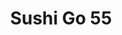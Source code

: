 ---
layout: place
title: "Sushi Go 55"
permalink: /california/los-angeles/sushi-go-55.html
stateAbbr: CA
stateName: California
cityName: Los Angeles
seo:
  name: "Sushi Go 55"
  type: Restaurant
  links: null
description: "Sushi Go 55 serves delicious sushi in Los Angeles, California. Try fresh Japanese dishes for a great dining experience. "
place_id: ChIJyy_0pjnGwoAR9O-lN9DuOJc
photos:
  - name: >-
      places/ChIJyy_0pjnGwoAR9O-lN9DuOJc/photos/AeeoHcLhaZ-eqBhd24zbCkkz9sN3Kugut8yEJKSI65ezkQJDPdxsIQH2coiweWCeCvu6QgMuCqfE2Zc9Yd6IT8BADl_TD-p7Ey980uUJaYSS9wwIqkA5plbNjt7tZVeTVmIJ5hH8GqRQbgVSuvbmYqho24Y_vwc4I2mW2EtiLlcheth7X81yNdEro3BrwPix3eNAFW-HvaLlGPd-E9w1kUuaCjtsGPqGN6uAaFRGlW8xgRozKCyO1Ncl6FGWkQPGW4J874vcq6E5vJaYBU5v9_qP_GUvDp8QuiYsajEr0-VwbuSE0g
    widthPx: 1499
    heightPx: 1000
    authorAttributions:
      - displayName: Sushi Go 55
        uri: https://maps.google.com/maps/contrib/109415128095376431813
        photoUri: >-
          https://lh3.googleusercontent.com/a-/ALV-UjXUb8W1wWCsqzxqVt00G8uonrHfDOkj3R5POYiJX1veYyJqi98=s100-p-k-no-mo
    flagContentUri: >-
      https://www.google.com/local/imagery/report/?cb_client=maps_api_places.places_api&image_key=!1e10!2sAF1QipPiHinkTTfnC3NbTlmKMZJjF1Xmn0iXEUeGBryL&hl=en-US
    googleMapsUri: >-
      https://www.google.com/maps/place//data=!3m4!1e2!3m2!1sAF1QipPiHinkTTfnC3NbTlmKMZJjF1Xmn0iXEUeGBryL!2e10!4m2!3m1!1s0x80c2c639a6f42fcb:0x9738eed037a5eff4
  - name: >-
      places/ChIJyy_0pjnGwoAR9O-lN9DuOJc/photos/AeeoHcItXrgVGg1P80pPgzOqksn9n4h2hrW4e0mWL-4pdXusf68PBPwKC5FedbN0u7VzTzWmkpNsBuYj6weaGsFALDznZo2tz9Hrfx3OD-nmaV6WhI4LfMMl8psSzKZveSJX_cKzQHG9yKvmeN_jomfOZK53J1jcR2x9k7F2BGiyhrju97WiEzjEUD3QH5ON4_y0Ewz6Nw2iF7_RhjYkubESkT_c0jzQ2wAhb9l-Sfo3jBNi67x4UUYfQFZ0wXywkCorqJlfyECUF1FLaT0Oj5Etq1chRgU_hU_owi1WoJymSV2_iA
    widthPx: 1499
    heightPx: 1000
    authorAttributions:
      - displayName: Sushi Go 55
        uri: https://maps.google.com/maps/contrib/109415128095376431813
        photoUri: >-
          https://lh3.googleusercontent.com/a-/ALV-UjXUb8W1wWCsqzxqVt00G8uonrHfDOkj3R5POYiJX1veYyJqi98=s100-p-k-no-mo
    flagContentUri: >-
      https://www.google.com/local/imagery/report/?cb_client=maps_api_places.places_api&image_key=!1e10!2sAF1QipMVwIH46vZjA4J1enqcdpUjv_eS7J5-iBXcMNrU&hl=en-US
    googleMapsUri: >-
      https://www.google.com/maps/place//data=!3m4!1e2!3m2!1sAF1QipMVwIH46vZjA4J1enqcdpUjv_eS7J5-iBXcMNrU!2e10!4m2!3m1!1s0x80c2c639a6f42fcb:0x9738eed037a5eff4
  - name: >-
      places/ChIJyy_0pjnGwoAR9O-lN9DuOJc/photos/AeeoHcL5pdGJONIhdcaoZBQKTh_CCQx6o9txAEUmF-NFbA5cmfX4h5dpwBGwWiFTDmQvj-WGLc2FPpq6BeFLkipiNP4AzORKdk2bHShewyVq2POddvq8RAg_2ceXcSSJ8741QuNLFUL8C1pBEqON5HlApCPic2xfOKbwnNw6U-tCiAjr1QRWEAkTiWtOet2vvAXhVofLWqN1ayk5Co_QPOiIBfhnAWLsru8d2Yh1uaAbVc44oZcRvIxU35O27XcFGHWmhf5P-Vy51jZCO5QyOTq3KHRwX24Cw3coP5-M-pBCYKwywKFOixi9tBLK0XVJ-4uN2nsHCXjQooBop52ccsctRoI2Nfo6rbmXHOBq8-sgSL_Er5whzmwzAmDWxvWwuYMjvlDig7_2OCQA7CwnIkXueySBgLIh6jWEAgdg7JOVO8pGYIFd
    widthPx: 4032
    heightPx: 3024
    authorAttributions:
      - displayName: Austin M
        uri: https://maps.google.com/maps/contrib/109198446957076044714
        photoUri: >-
          https://lh3.googleusercontent.com/a-/ALV-UjUj6AC8RBXCGYGRKa0IQx2OTCktOfv21CV1B-DKPIiysPPIlHo=s100-p-k-no-mo
    flagContentUri: >-
      https://www.google.com/local/imagery/report/?cb_client=maps_api_places.places_api&image_key=!1e10!2sCIHM0ogKEICAgIDDgqys7AE&hl=en-US
    googleMapsUri: >-
      https://www.google.com/maps/place//data=!3m4!1e2!3m2!1sCIHM0ogKEICAgIDDgqys7AE!2e10!4m2!3m1!1s0x80c2c639a6f42fcb:0x9738eed037a5eff4
  - name: >-
      places/ChIJyy_0pjnGwoAR9O-lN9DuOJc/photos/AeeoHcIBN_aY6I1SfMvbVxQKPU6UTnVsXVc79pmArNQcEk1lh4C27TnHzq7yurW03xoF3g-tQiwRx4w03MyOTDgwE_9GReR-80SOk_2tj30r_JpVnqexNen4R6iD0PmE1TCtZj-hv8paXchM17OMiQaMCI9GmeJ2zYJPReUXUYHYZV-GijB5TocPZnYCtErcd29q958udGzqH6MbPOIPm9XvjuMSH54lrcJtzBimQa0k65IUcXvXvch3DY9QDIGGu36hFrsZi5503So5UnjIqa6M7xXIsj8HZvT6zzlECCirjETkaa-tvU7vbZV2dqUEO_Jl2So79RJjDuSya1HD_rqooRBxo0gWRVWj9-75Yrj2Vf82huksiG5DkeicOWhSwmrl262zFzHAJvb3RuV8vwQAN2QCgdaeohb1qyAkEIyFS5M
    widthPx: 3024
    heightPx: 4032
    authorAttributions:
      - displayName: Tiffany Choy
        uri: https://maps.google.com/maps/contrib/101412018093582026045
        photoUri: >-
          https://lh3.googleusercontent.com/a-/ALV-UjXTfZuVVHYNC1uAKvtl6UJcSE_gKZAqzcqMZ-TMT4qEa1cliIyO=s100-p-k-no-mo
    flagContentUri: >-
      https://www.google.com/local/imagery/report/?cb_client=maps_api_places.places_api&image_key=!1e10!2sCIHM0ogKEICAgMCgwYrZKQ&hl=en-US
    googleMapsUri: >-
      https://www.google.com/maps/place//data=!3m4!1e2!3m2!1sCIHM0ogKEICAgMCgwYrZKQ!2e10!4m2!3m1!1s0x80c2c639a6f42fcb:0x9738eed037a5eff4
  - name: >-
      places/ChIJyy_0pjnGwoAR9O-lN9DuOJc/photos/AeeoHcKLCLtrYrMMcmcBNgQHhbEGlDYeoaAoshK0dPuhF8q9NedMagdwxv_YINy02sXgJkgXNgbl6cB7sEDbZqxy1hxwNxOiKlX2QzEy5ATd886yaS1QmGwLJK40jnNEDm3aTH9_VSgyHMguMtokyAmaq_MSk2T7bq89XQHVT9rSuuKrXBx-s4y8v9HRXKh7ydfmzicoDgDsvu6dZoGpxN7vmipRAW4mIqPjsZD9_tvlbV2ob4oWsWzA3nb6bEbrdIrVOI03Kcx0Gu1Bff1rVdvBh6zK0fsquLQrqH0_EEwLWs1Xmjec1aI0tT02FvPf812chR1B0z_Bf2PSZTYM13ZN6VZQOVHDkcvMj6O9wkmCddlOVD8grILXXJ420nH6n8di25lVMaTW5FRtK5rgO3wq1OEuQcOsajAHWUsQ-XK2tkH6kROg
    widthPx: 4680
    heightPx: 3510
    authorAttributions:
      - displayName: Tiffany Choy
        uri: https://maps.google.com/maps/contrib/101412018093582026045
        photoUri: >-
          https://lh3.googleusercontent.com/a-/ALV-UjXTfZuVVHYNC1uAKvtl6UJcSE_gKZAqzcqMZ-TMT4qEa1cliIyO=s100-p-k-no-mo
    flagContentUri: >-
      https://www.google.com/local/imagery/report/?cb_client=maps_api_places.places_api&image_key=!1e10!2sCIHM0ogKEICAgMCgwYrZyQE&hl=en-US
    googleMapsUri: >-
      https://www.google.com/maps/place//data=!3m4!1e2!3m2!1sCIHM0ogKEICAgMCgwYrZyQE!2e10!4m2!3m1!1s0x80c2c639a6f42fcb:0x9738eed037a5eff4
  - name: >-
      places/ChIJyy_0pjnGwoAR9O-lN9DuOJc/photos/AeeoHcLaOUSF2dJw_Gj3iUgux_KakWLosVpQknzyafVibM3jxzJEBmxJ3R_om2W_Si1mifBjr52ZVKLUnn44YsKQ-mRybitMQSbvecHZYCYvETOnqgzRPBMcMJOMvhHUU1ImgMNpZJi6aSChuDpB2cAM6HYbzEMzAjkLX6BgITiaR_g2GTBo7qhLPcp4NL2AulWKOyR03qiF9va4CNpI7ic4qXbbkYHzCzQKb5ZQbu4gUAkdBBTYDI2DEk8BPfJFcfzJFbWkpDWHgG0WfirJLLHV451KpuxPq-eFvnAvIhgqPIM4f3EHYbQpusI4fxcCkejkEDS6K-yC28mzmGYv2nt3JLU9CQ8MueYr-MEIL9cZ3B3JIrlYQD4ijjGyJHq1NKj2mJCuY4D2sv5XAXugocurBIEmvZv7SUL69F3ft7Q
    widthPx: 3024
    heightPx: 4032
    authorAttributions:
      - displayName: Lili G
        uri: https://maps.google.com/maps/contrib/100305424771096948412
        photoUri: >-
          https://lh3.googleusercontent.com/a-/ALV-UjWFuTLnSYbgDS0vYi9kfBAHof8rbgkaTl_FWQw_UjgEdr1PmA0r=s100-p-k-no-mo
    flagContentUri: >-
      https://www.google.com/local/imagery/report/?cb_client=maps_api_places.places_api&image_key=!1e10!2sCIHM0ogKEICAgIDrqJ1e&hl=en-US
    googleMapsUri: >-
      https://www.google.com/maps/place//data=!3m4!1e2!3m2!1sCIHM0ogKEICAgIDrqJ1e!2e10!4m2!3m1!1s0x80c2c639a6f42fcb:0x9738eed037a5eff4
  - name: >-
      places/ChIJyy_0pjnGwoAR9O-lN9DuOJc/photos/AeeoHcInOTMzw4OjREFB_fg-TgU7Z2iwB7JeT5DXPlOGBOUOJypqEffdxaKMY4E6RNZr6UW6RkhNoq7difJIjwA_1mnWB2iqlvaLIcRrOcaU36NYJORpU7OyMJxQQ0EdWsiYZ6QlGIKklo7qBRqUu36ruxcoAbctXpzgVnc7dvpyt077JFcvrosqmttUwr-IJNp2RD-Fgvxv_1JKZQbkiiQIYx5lw26s_tZyka4dDgob9A8F_5oYdnYJALKrFQzw_iuMmyA_jIsjPfuS0vd5RzHI5qSX4Wo68lHEyy8hyeQ9jSvjwxiTRlVjRpqNbvacWSFJHsckFn4j4u5sPq9RL5oIVkG-1_4Qatxicc7fAwuMFXuSo9d_VEJfl1zwr_8F7RcLL07ji5g7siJoGWfD56pu_I3oRnfi_OhOr-O7QtI3yVDzsQ
    widthPx: 3024
    heightPx: 4032
    authorAttributions:
      - displayName: Tiffany Choy
        uri: https://maps.google.com/maps/contrib/101412018093582026045
        photoUri: >-
          https://lh3.googleusercontent.com/a-/ALV-UjXTfZuVVHYNC1uAKvtl6UJcSE_gKZAqzcqMZ-TMT4qEa1cliIyO=s100-p-k-no-mo
    flagContentUri: >-
      https://www.google.com/local/imagery/report/?cb_client=maps_api_places.places_api&image_key=!1e10!2sCIHM0ogKEICAgMCgwYrZaQ&hl=en-US
    googleMapsUri: >-
      https://www.google.com/maps/place//data=!3m4!1e2!3m2!1sCIHM0ogKEICAgMCgwYrZaQ!2e10!4m2!3m1!1s0x80c2c639a6f42fcb:0x9738eed037a5eff4
  - name: >-
      places/ChIJyy_0pjnGwoAR9O-lN9DuOJc/photos/AeeoHcI6IBmgk7pKGoXqdI7iiqYMFKYm4bOgTXyWnyoliPPavmY9ggU0anylW74z0UuFCQmSG9tUYqFzNtPuoqRohjnnh5bq61SYMyAJRlruaLTs5_HE-zqd9lGOvVDEFKMAJWdkhYkUSCqmYkC5chbUImMuQjneYC_Gx-c7dpwhOtC3H_qMlt6KsBe94_p_vBKWlYGirLNGf-l3aiNjOKu68yuZ5Xqo2yNzckcd1OUzJ0yEhTqxYumuhw3PnqbHo4rFe7ZyeA8mEP0vgRqo4vy_FlrV_H4hw5pskwHj4nEcWmguZIjMRYC-MyPG66rqc3BH4X0HD_mrAYekUQnE9tZIT0sXqbNVHHjPaUPIfQeVVtw_Na5KOYULb5QKHkLTIR1LXtMjZ9WDguRftPhuGypIJlfxbTE1Qa5-nEGLGLREpgM
    widthPx: 4080
    heightPx: 3072
    authorAttributions:
      - displayName: Abhijeet P
        uri: https://maps.google.com/maps/contrib/104571051316713309755
        photoUri: >-
          https://lh3.googleusercontent.com/a-/ALV-UjXmVPTd-WbDAJuLWXRM3qrbizUd6BMvYYfOFytk5QlEr7qtOcH9=s100-p-k-no-mo
    flagContentUri: >-
      https://www.google.com/local/imagery/report/?cb_client=maps_api_places.places_api&image_key=!1e10!2sCIHM0ogKEICAgICx4ueTCA&hl=en-US
    googleMapsUri: >-
      https://www.google.com/maps/place//data=!3m4!1e2!3m2!1sCIHM0ogKEICAgICx4ueTCA!2e10!4m2!3m1!1s0x80c2c639a6f42fcb:0x9738eed037a5eff4
  - name: >-
      places/ChIJyy_0pjnGwoAR9O-lN9DuOJc/photos/AeeoHcJbuaqWbhmDktmNul5J4VZPFJNRwd1UFihYFm2PDBxA-uKAqK6N6c7x3NiVtSle4G3K8A85U7IZ-bhz2h4KiipTioEPaYSfZWoAIln6V09VGpsiqc6LZy_T8uz5QkLMYb36x4i9W3BggjJxFG5qCFWvEl41LkavMpIdnzbsJjN5JxiCK6IciJfpW1KfT0y2XqHZvrUZgA2suE9xmuTCdIz4jFJtBsQZQ1I6fmO7dXSzGXra0rf4NCCFue4kgxe5-OUfsyfPXqwR6DbA7TmF70HqCBEE_VwlS37a0owS0Z3bqMsxxGSjG6knZZnlju6BOp3slVgwnHai_R3y3kDy3hzvTNjqMzRwpiP-0vpf41CVgMYwZ6pDTbBYNdqB2ucoXzR5weuG3HIfI9f5ABVj4uGmUto9he4_8k_WvjIwpVCUOZo
    widthPx: 3023
    heightPx: 3375
    authorAttributions:
      - displayName: Eunice
        uri: https://maps.google.com/maps/contrib/102230873716476875399
        photoUri: >-
          https://lh3.googleusercontent.com/a-/ALV-UjUOUm9JggCp6vyPGMo5XOILzLmJQHjw2k5fMXDnwwE8bjC1vpT3=s100-p-k-no-mo
    flagContentUri: >-
      https://www.google.com/local/imagery/report/?cb_client=maps_api_places.places_api&image_key=!1e10!2sCIHM0ogKEICAgICumfHLwAE&hl=en-US
    googleMapsUri: >-
      https://www.google.com/maps/place//data=!3m4!1e2!3m2!1sCIHM0ogKEICAgICumfHLwAE!2e10!4m2!3m1!1s0x80c2c639a6f42fcb:0x9738eed037a5eff4
  - name: >-
      places/ChIJyy_0pjnGwoAR9O-lN9DuOJc/photos/AeeoHcJ2QjoQm17GjAriN_4VCZ-pttANu8LAAfLGmGoz_k8oxSksYOd36NEkHOwQ5wQaZSKCj5h-fqdfbHnfPYDWKZhHDR5HFef_15K6UE0h678r7VcadNuQXThWpUKuOS9PCG12wUGHfhWMbtCdyjEfBqwfxMlgnEQt_zY1aS-2zi_NzbsDDqTqAVY-wFpjBcnhMdu9bi5UXZl9ryY0gCbBNLxOAhPD4OaRtB9xulUDey0VVl1w4XOu9BuC004CxYUVMzAGQYvU3ZYOiNbzwWZ7Haa4mAIFOk5DTfxz2ltoCd6eGg3aHPfNYkrHvchisJdgkRU0SfwEZK83r8Hqh2UY6gAaKzAF4Tm41JerUixSwzu_xupfC_uywpK2XQyAym4b8oxIi-2HmWbyt61AcvHcRFj3BYXXNP8Q_CKRh2e2C-vvY6Z-
    widthPx: 4421
    heightPx: 3509
    authorAttributions:
      - displayName: LA Natsu
        uri: https://maps.google.com/maps/contrib/115816848472009403618
        photoUri: >-
          https://lh3.googleusercontent.com/a-/ALV-UjUEAzm4YnHCrKxKUOQqLYghte_vEOsM1NjQorFNDsNCiG_vMSZm=s100-p-k-no-mo
    flagContentUri: >-
      https://www.google.com/local/imagery/report/?cb_client=maps_api_places.places_api&image_key=!1e10!2sCIHM0ogKEICAgMCg0u_MoQE&hl=en-US
    googleMapsUri: >-
      https://www.google.com/maps/place//data=!3m4!1e2!3m2!1sCIHM0ogKEICAgMCg0u_MoQE!2e10!4m2!3m1!1s0x80c2c639a6f42fcb:0x9738eed037a5eff4
address: '333 Alameda St #317, Los Angeles, CA 90013, USA'
street: '333 Alameda St #317'
city: Los Angeles
state: CA
zip: '90013'
country: USA
neighborhood: Downtown Los Angeles
latitude: '34.045274'
longitude: '-118.238468'
accessibility_options:
  wheelchairAccessibleParking: true
  wheelchairAccessibleEntrance: true
  wheelchairAccessibleRestroom: true
  wheelchairAccessibleSeating: true
business_status: OPERATIONAL
name: Sushi Go 55
google_maps_links:
  directionsUri: >-
    https://www.google.com/maps/dir//''/data=!4m7!4m6!1m1!4e2!1m2!1m1!1s0x80c2c639a6f42fcb:0x9738eed037a5eff4!3e0
  placeUri: https://maps.google.com/?cid=10896721876477145076
  writeAReviewUri: >-
    https://www.google.com/maps/place//data=!4m3!3m2!1s0x80c2c639a6f42fcb:0x9738eed037a5eff4!12e1
  reviewsUri: >-
    https://www.google.com/maps/place//data=!4m4!3m3!1s0x80c2c639a6f42fcb:0x9738eed037a5eff4!9m1!1b1
  photosUri: >-
    https://www.google.com/maps/place//data=!4m3!3m2!1s0x80c2c639a6f42fcb:0x9738eed037a5eff4!10e5
primary_type: Sushi Restaurant
opening_hours:
  regular: null
  current: null
secondary_opening_hours:
  regular:
    weekdayDescriptions: null
    type: null
  current:
    weekdayDescriptions: null
    type: null
phone: (213) 687-0777
price_level: PRICE_LEVEL_MODERATE
price_range: $30 &ndash; $50
rating: '4.4'
rating_count: 306
website: null
reviews: null
parking_options: null
payment_options: null
allow_dogs: null
curbside_pickup: null
delivery: null
dine_in: null
good_for_children: null
good_for_groups: null
good_for_sports: null
live_music: null
menu_for_children: null
outdoor_seating: null
reservable: null
restroom: null
serves_beer: null
serves_breakfast: null
serves_brunch: null
serves_cocktails: null
serves_coffee: null
serves_dinner: null
serves_dessert: null
serves_lunch: null
serves_vegetarian_food: null
serves_wine: null
takeout: null
summary: null

---